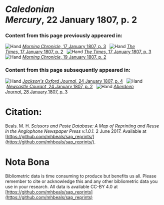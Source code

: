 # *Caledonian Mercury*, 22 January 1807, p. 2  
  
### Content from this page previously appeared in:  
![Hand](http://scissorsandpaste.net/wp-content/uploads/2017/06/smallhandpointer.png) [*Morning Chronicle*, 17 January 1807, p. 3](https://mhbeals.github.io/sap_html/Morning-Chronicle/Morning-Chronicle-17-January-1807-p-3)  
![Hand](http://scissorsandpaste.net/wp-content/uploads/2017/06/smallhandpointer.png) [*The Times*, 17 January 1807, p. 2](https://mhbeals.github.io/sap_html/The-Times/The-Times-17-January-1807-p-2)  
![Hand](http://scissorsandpaste.net/wp-content/uploads/2017/06/smallhandpointer.png) [*The Times*, 17 January 1807, p. 3](https://mhbeals.github.io/sap_html/The-Times/The-Times-17-January-1807-p-3)  
![Hand](http://scissorsandpaste.net/wp-content/uploads/2017/06/smallhandpointer.png) [*Morning Chronicle*, 19 January 1807, p. 2](https://mhbeals.github.io/sap_html/Morning-Chronicle/Morning-Chronicle-19-January-1807-p-2)  
  
### Content from this page subsequently appeared in:  
![Hand](http://scissorsandpaste.net/wp-content/uploads/2017/06/smallhandpointer.png) [*Jackson's Oxford Journal*, 24 January 1807, p. 4](https://mhbeals.github.io/sap_html/Jackson's-Oxford-Journal/Jackson's-Oxford-Journal-24-January-1807-p-4)  
![Hand](http://scissorsandpaste.net/wp-content/uploads/2017/06/smallhandpointer.png) [*Newcastle Courant*, 24 January 1807, p. 2](https://mhbeals.github.io/sap_html/Newcastle-Courant/Newcastle-Courant-24-January-1807-p-2)  
![Hand](http://scissorsandpaste.net/wp-content/uploads/2017/06/smallhandpointer.png) [*Aberdeen Journal*, 28 January 1807, p. 3](https://mhbeals.github.io/sap_html/Aberdeen-Journal/Aberdeen-Journal-28-January-1807-p-3)  


# Citation: 

Beals. M. H. *Scissors and Paste Database: A Map of Reprinting and Reuse in the Anglophone Newspaper Press v.1.0.1.* 2 June 2017. Available at [https://github.com/mhbeals/sap_reprints/](https://github.com/mhbeals/sap_reprints/). 

# Nota Bona

Bibliometric data is time consuming to produce but benefits us all. Please remember to cite or acknowledge this and any other bibliometric data you use in your research. All data is available CC-BY 4.0 at [https://github.com/mhbeals/sap_reprints](https://github.com/mhbeals/sap_reprints)